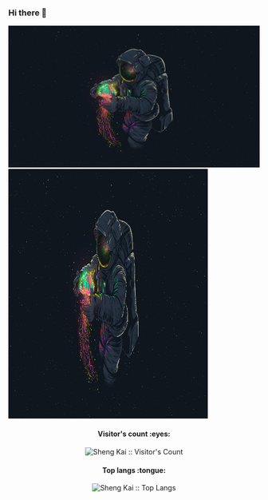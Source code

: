 ### Hi there 👋

![Easy Frontend banner](https://github.com/ShenggKai/ShenggKai/blob/master/1033740.jpg)
<img src="https://github.com/ShenggKai/ShenggKai/blob/master/1033740.jpg" 
     width="400" 
     height="500" />


<h4 align="center">Visitor's count :eyes:</h4>

<p align="center"><img src="https://profile-counter.glitch.me/{ShenggKai}/count.svg" alt="Sheng Kai :: Visitor's Count" /></p>

<h4 align="center">Top langs :tongue:</h4>

<p align="center"><img src="https://github-readme-stats.vercel.app/api/top-langs/?username=ShenggKai&langs_count=10&theme=tokyonight&layout=compact" alt="Sheng Kai :: Top Langs" /></p>
